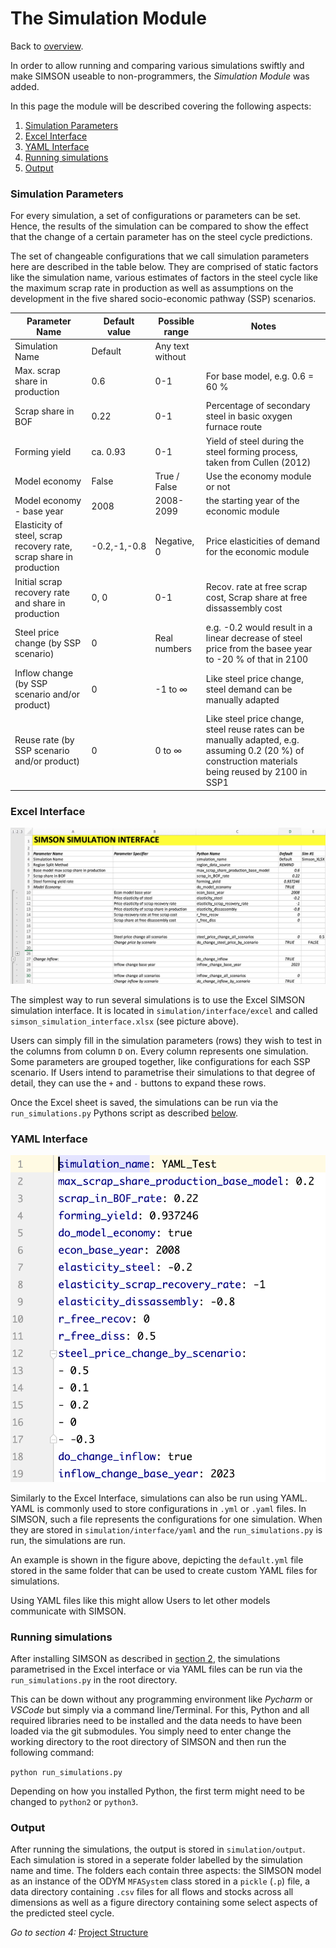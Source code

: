 # The Simulation Module

Back to [overview](../README.md).

In order to allow running and comparing various simulations
swiftly and make SIMSON useable to non-programmers, the *Simulation Module*
was added.

In this page the module will be described covering the 
following aspects:

1. [Simulation Parameters](#simulation-parameters)
2. [Excel Interface](#excel-interface)
3. [YAML Interface](#yaml-interface)
4. [Running simulations](#running-simulations)
5. [Output](#output)

### Simulation Parameters

For every simulation, a set of configurations or parameters can
be set. Hence, the results of the simulation can be compared to show
the effect that the change of a certain parameter has on the steel
cycle predictions.

The set of changeable configurations that we call simulation parameters here
are described in the table below. They are comprised of static factors like 
the simulation name, various estimates of factors in the steel cycle like
the maximum scrap rate in production as well as assumptions
on the development in the five shared socio-economic pathway (SSP) scenarios.

| Parameter Name                                                      | Default value | Possible range | Notes |                                                                     
|---------------------------------------------------------------------|---------------|-----------|---------------------------------------------------------------------------|
| Simulation Name                                                     | Default       | Any text without ||
| Max. scrap share in production                                      | 0.6           | 0-1       | For base model, e.g. 0.6 = 60 %                                           |
| Scrap share in BOF                                                  | 0.22          | 0-1       | Percentage of secondary steel in basic oxygen furnace route               |
| Forming yield                                                       | ca. 0.93      | 0-1       | Yield of steel during the steel forming process, taken from Cullen (2012) |
| Model economy                                                       | False         | True / False | Use the economy module or not|
| Model economy - base year                                           | 2008          | 2008-2099 | the starting year of the economic module |
| Elasticity of steel, scrap recovery rate, scrap share in production | -0.2,-1,-0.8  | Negative, 0 | Price elasticities of demand for the economic module |
| Initial scrap recovery rate and share in production                 | 0, 0          | 0-1       | Recov. rate at free scrap cost, Scrap share at free dissassembly cost |
| Steel price change (by SSP scenario)                                | 0 | Real numbers | e.g. -0.2  would result in a linear decrease of steel price from the basee year to -20 % of that in 2100 |
| Inflow change (by SSP scenario and/or product)                      |0 | -1 to ∞   | Like steel price change, steel demand can be manually adapted |
| Reuse rate (by SSP scenario and/or product)                         | 0 | 0 to ∞ | Like steel price change, steel reuse rates can be manually adapted, e.g. assuming 0.2 (20 %) of construction materials being reused by 2100 in SSP1 |

### Excel Interface

![The Excel Simulation Interface](excel_sim_interface.png)

The simplest way to run several simulations is to use the Excel 
SIMSON simulation interface. It is  located in `simulation/interface/excel` 
and called `simson_simulation_interface.xlsx` (see picture above).

Users can simply fill in the simulation parameters (rows) they wish to test
in the columns from column `D` on. Every column represents one simulation.
Some parameters are grouped together, like configurations for each SSP scenario.
If Users intend to parametrise their simulations to that degree of detail,
they can use the `+` and `-` buttons to expand these rows.

Once the Excel sheet is saved, the simulations can be run 
via the `run_simulations.py` Pythons script as described [below](#running-simulations).

### YAML Interface
![The YAML Simulation Interface](yaml_sim_interface.png)

Similarly to the Excel Interface, simulations can also be run using YAML. 
YAML is commonly used to store configurations in `.yml` or `.yaml` files.
In SIMSON, such a file represents the configurations for one simulation. When
they are stored in `simulation/interface/yaml` and the `run_simulations.py` is run,
the simulations are run.

An example is shown in the figure above, depicting the `default.yml` file stored
in the same folder that can be used to create custom YAML files for simulations.

Using YAML files like this might allow Users to let other models communicate with SIMSON.

### Running simulations

After installing SIMSON as described in [section 2](Installation.md), the simulations
parametrised in the Excel interface or via YAML files can be run 
via the `run_simulations.py` in the root directory.

This can be down without any programming environment like *Pycharm* or *VSCode* 
but simply via a command line/Terminal. For this, Python and all required libraries need
to be installed and the data needs to have been loaded via the git submodules.
You simply need to enter change the working directory to the root
directory of SIMSON and then run the following command:

`python run_simulations.py`

Depending on how you installed Python, the first term might need to 
be changed to `python2` or `python3`.

### Output

After running the simulations, the output is stored in `simulation/output`.
Each simulation is stored in a seperate folder labelled by the simulation name and time.
The folders each contain three aspects: the SIMSON model as an instance of the ODYM `MFASystem` class
stored in a `pickle` (`.p`) file, a data directory containing `.csv` files for all flows and stocks
across all dimensions as well as a figure directory containing some select aspects of the 
predicted steel cycle. 

*Go to section 4:* [Project Structure](Project_Structure.md)